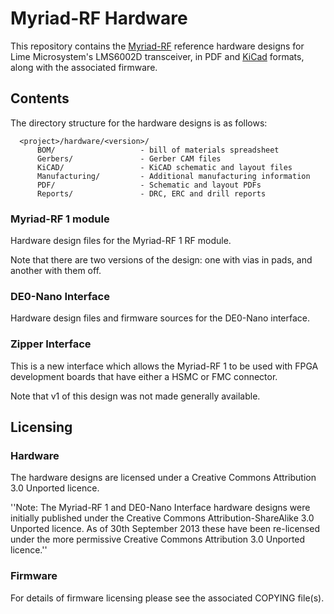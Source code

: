 # Myriad-RF Hardware

This repository contains the [Myriad-RF](http://myriadrf.org/) reference hardware designs for Lime Microsystem's LMS6002D transceiver, in PDF and [KiCad](http://www.kicad-pcb.org) formats, along with the associated firmware.

## Contents

The directory structure for the hardware designs is as follows:

      <project>/hardware/<version>/
          BOM/                   - bill of materials spreadsheet
          Gerbers/               - Gerber CAM files
          KiCAD/                 - KiCAD schematic and layout files
          Manufacturing/         - Additional manufacturing information
          PDF/                   - Schematic and layout PDFs
          Reports/               - DRC, ERC and drill reports

### Myriad-RF 1 module

Hardware design files for the Myriad-RF 1 RF module.

Note that there are two versions of the design: one with vias in pads, and another with them off.

### DE0-Nano Interface

Hardware design files and firmware sources for the DE0-Nano interface.

### Zipper Interface

This is a new interface which allows the Myriad-RF 1 to be used with FPGA development boards that have either a HSMC or FMC connector.

Note that v1 of this design was not made generally available.

## Licensing

### Hardware

The hardware designs are licensed under a Creative Commons Attribution 3.0 Unported licence.

''Note: The Myriad-RF 1 and DE0-Nano Interface hardware designs were initially published under the Creative Commons Attribution-ShareAlike 3.0 Unported licence. As of 30th September 2013 these have been re-licensed under the more permissive Creative Commons Attribution 3.0 Unported licence.''

### Firmware

For details of firmware licensing please see the associated COPYING file(s).
